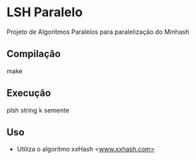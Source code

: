 # LSH Paralelo

Projeto de Algoritmos Paralelos para paralelização do Minhash

## Compilação

make

## Execução

plsh string k semente

## Uso

- Utiliza o algoritmo xxHash <www.xxhash.com>